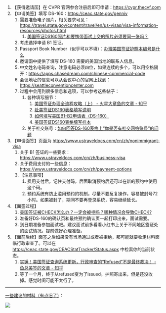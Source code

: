 1. 【获得邀请函】在 CVPR 官网参会注册后即可申请：<https://cvpr.thecvf.com>
2. 【申请美签】填写 DS-160：<https://ceac.state.gov/genniv>
    1. 需要准备电子照片，相关要求可见：<https://travel.state.gov/content/travel/en/us-visas/visa-information-resources/photos.html>
        1. [美国签证DS160照片和要携带面试上交的照片必须要同一张吗？](https://www.meiguo-qianzheng.com/qitaqianzhengwenti/393.html)
    2. 考虑选择申请 B1 签证。
    3. Passport Book Number（似乎可以不填）：[办理美国签证护照本编号是什么](https://www.citicbank.com/about/companynews/citicwiki/visafees/202502/t20250208_840231.html)
    4. 邀请函中提供了填写 DS-160 需要的美国当地的联系人信息。
    5. 中文姓名电码查询，注意电码必须四位，如果连续的多个，可以用空格隔开：<https://apps.chasedream.com/chinese-commercial-code>
    6. 会议地址的信息可以从会议中心的官网上找到：<https://seattleconventioncenter.com>
    7. 过程中会用到很多信息和选项，可以参考这些帖子：
        1. 各种填写细节：
            1. [美国签证办理全流程攻略（上） - 火星大章鱼的文章 - 知乎](https://zhuanlan.zhihu.com/p/635554105)
            2. [赴美签证DS160表格填写说明](https://www.zhihu.com/tardis/zm/art/238155975)
            3. [如何填写美国B1-B2申请表（DS-160）](http://www.ailvxing.com/info-103-22538-0.html)
            4. [美国签证DS160表格填写样本](https://www.meilvtong.com/viewthread.php?tid=19)
        5. 关于社交账号：[如何回答DS-160表格上“你是否有社交网络账号”的问题](https://sevissavvy.com/ds-160-social-media-presence-cn/)
6. 【申请面签】页面为 <https://www.ustraveldocs.com/cn/zh/nonimmigrant-visa>
    1. 关于 B1 签证的一些要求：<https://www.ustraveldocs.com/cn/zh/business-visa>
    2. 关于费用支付的一些信息：<https://www.ustraveldocs.com/cn/zh/payment-options>
    3. 【注意事项】
        1. 费用支付后，记住支付码，后面取消预约后还可以在新的预约中使用这个码。
        2. 预约系统有防止滥用预约的机制，尽量不要反复操作，容易被封号72小时。如果被封了，期间不要再登录系统，容易继续延长。
7. 【面签过程】
    1. [美国签证被CHECK怎么办？一定会被拒吗？哪种情况会导致CHECK?](https://www.sohu.com/a/624182528_121061754)
    2. 准备好DS-160的确认页和最终预约确认页一起打印出来，面试需要。
    3. 到日期准备参加面试吧。建议面试前多看看小红书上关于不同地区签证处的面试情况。提前做好心理准备。
8. 【面前后续】面签之后如果没有当场通过或者被拒绝，那可能就要收走材料面临行政审查了。可以在 <https://ceac.state.gov/CEACStatTracker/Status.aspx> 中检索你的当前状态。
    1. [实锤！美国签证查询系统更新，行政审查的“Refused”不是最终裁决！ - 鱼总美签的文章 - 知乎](https://zhuanlan.zhihu.com/p/113057894)
    2. 等了一个月，终于从refused变为了issued。护照寄出来，但是还没收掉。感觉时间可能不太行了。

---

[一些建议的材料（有点旧了）](https://zhuanlan.zhihu.com/p/35256544)：

![](https://pic3.zhimg.com/80/v2-ea7a4a454735e9874a8b2cc27cd87972_720w.webp)